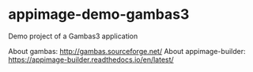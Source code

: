# appimage-demo-gambas3

Demo project of a Gambas3 application


About gambas: http://gambas.sourceforge.net/
About appimage-builder: https://appimage-builder.readthedocs.io/en/latest/

